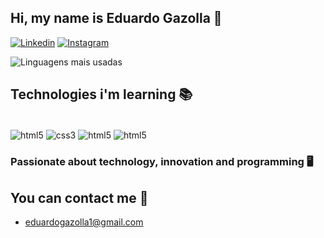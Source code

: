## Hi, my name is Eduardo Gazolla 👋

[![Linkedin](https://img.shields.io/badge/LinkedIn-0077B5?style=for-the-badge&logo=linkedin&logoColor=white)](https://www.linkedin.com/in/eduardogazolla/)
[![Instagram](https://img.shields.io/badge/Instagram-E4405F?style=for-the-badge&logo=instagram&logoColor=white
)](https://www.instagram.com/eduardogazolla/)

![Linguagens mais usadas](https://github-readme-stats.vercel.app/api/top-langs/?username=eduardogazolla&layout=compact)

## Technologies i'm learning 📚

<div style="display: inline-block"><br/>
<img align= "center" alt="html5" src="https://img.shields.io/badge/HTML5-E34F26?style=for-the-badge&logo=html5&logoColor=white"/>
<img align= "center" alt="css3" src="https://img.shields.io/badge/CSS3-1572B6?style=for-the-badge&logo=css3&logoColor=white"/>
<img align= "center" alt="html5" src="https://img.shields.io/badge/React_Native-20232A?style=for-the-badge&logo=react&logoColor=61DAFB"/>
<img align= "center" alt="html5" src="https://img.shields.io/badge/Tailwind_CSS-38B2AC?style=for-the-badge&logo=tailwind-css&logoColor=white"/>
</div><br/>

### Passionate about technology, innovation and programming 🖥️

## You can contact me 📩
- eduardogazolla1@gmail.com
